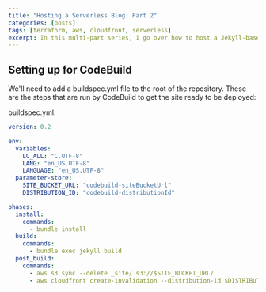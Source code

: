 ```yaml
---
title: "Hosting a Serverless Blog: Part 2"
categories: [posts]
tags: [terraform, aws, cloudfront, serverless]
excerpt: In this multi-part series, I go over how to host a Jekyll-based serverless blog and have a pipeline for updating it.
---
```


## Setting up for CodeBuild

We'll need to add a buildspec.yml file to the root of the repository. These are the steps that are run by CodeBuild to get the site ready to be deployed:

buildspec.yml:

``` yaml
version: 0.2

env:
  variables:
    LC_ALL: "C.UTF-8"
    LANG: "en_US.UTF-8"
    LANGUAGE: "en_US.UTF-8"
  parameter-store:
    SITE_BUCKET_URL: "codebuild-siteBucketUrl"
    DISTRIBUTION_ID: "codebuild-distributionId"

phases:
  install:
    commands:
      - bundle install
  build:
    commands:
      - bundle exec jekyll build
  post_build:
    commands:
      - aws s3 sync --delete _site/ s3://$SITE_BUCKET_URL/
      - aws cloudfront create-invalidation --distribution-id $DISTRIBUTION_ID --paths '/*'
```
